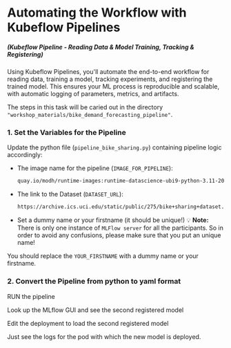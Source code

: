 # Automating the Workflow with Kubeflow Pipelines
##### (Kubeflow Pipeline - Reading Data & Model Training, Tracking & Registering)

Using Kubeflow Pipelines, you'll automate the end-to-end workflow for reading data, training a model, tracking experiments, and registering the trained model. This ensures your ML process is reproducible and scalable, with automatic logging of parameters, metrics, and artifacts.

The steps in this task will be caried out in the directory `"workshop_materials/bike_demand_forecasting_pipeline"`.


### 1. Set the Variables for the Pipeline 

Update the python file (``pipeline_bike_sharing.py``) containing pipeline logic accordingly:  

- The image name for the pipeline (`IMAGE_FOR_PIPELINE`):
    ```bash
    quay.io/modh/runtime-images:runtime-datascience-ubi9-python-3.11-20250703
    ```

- The link to the Dataset (`DATASET_URL`):
    ```bash
    https://archive.ics.uci.edu/static/public/275/bike+sharing+dataset.zip
    ```

- Set a dummy name or your firstname (it should be unique!)
💡 **Note:** There is only one instance of ``MLFlow server`` for all the participants. So in order to avoid any confusions, please make sure that you put an unique name!

You should replace the `YOUR_FIRSTNAME` with a dummy name or your firstname.


### 2. Convert the Pipeline from python to yaml format

RUN the pipeline

Look up the MLflow GUI and see the second registered model

Edit the deployment to load the second registered model

Just see the logs for the pod with which the new model is deployed.